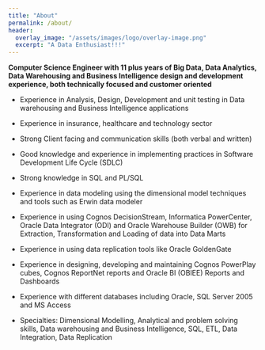 ```yaml
---
title: "About"
permalink: /about/
header:
  overlay_image: "/assets/images/logo/overlay-image.png"
  excerpt: "A Data Enthusiast!!!"
---
```



**Computer Science Engineer with 11 plus years of Big Data, Data Analytics, Data Warehousing and Business
Intelligence design and development experience, both technically focused and customer oriented**


  * Experience in Analysis, Design, Development and unit testing in Data warehousing and Business Intelligence applications

  * Experience in insurance, healthcare and technology sector

  * Strong Client facing and communication skills (both verbal and written)

  * Good knowledge and experience in implementing practices in Software Development Life Cycle (SDLC)

  * Strong knowledge in SQL and PL/SQL

  * Experience in data modeling using the dimensional model techniques and tools such as Erwin data modeler

  * Experience in using Cognos DecisionStream, Informatica PowerCenter, Oracle Data Integrator (ODI) and Oracle Warehouse Builder (OWB) for Extraction, Transformation and Loading of data into Data Marts

  * Experience in using data replication tools like Oracle GoldenGate

  * Experience in designing, developing and maintaining Cognos PowerPlay cubes, Cognos ReportNet reports and Oracle BI (OBIEE) Reports and Dashboards

  * Experience with different databases including Oracle, SQL Server 2005 and MS Access

  * Specialties: Dimensional Modelling, Analytical and problem solving skills, Data warehousing and Business Intelligence, SQL, ETL, Data Integration, Data Replication
